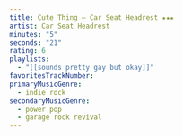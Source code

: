 ```yaml
---
title: Cute Thing — Car Seat Headrest ★★★
artist: Car Seat Headrest
minutes: "5"
seconds: "21"
rating: 6
playlists:
  - "[[sounds pretty gay but okay]]"
favoritesTrackNumber:
primaryMusicGenre:
  - indie rock
secondaryMusicGenre:
  - power pop
  - garage rock revival
---
```

